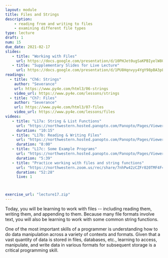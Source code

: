 ```yaml
---
layout: module
title: Files and Strings
description:
    - reading from and writing to files
    - examining different file types
type: lecture
draft: 1
num: 15
due_date: 2021-02-17
slides: 
   - title: "Working with Files"
     url: https://docs.google.com/presentation/d/10PHJet0ugSaKPBIyelW8Gc31C5UjS0yuPI5jFAMEHVY/edit?usp=sharing
   - title: "Supplementary Slides for Live Lecture"
     url: https://docs.google.com/presentation/d/1PU8Hqnvyy4YgY98pBA3pLvx271f-bGxkOMAw0Ru1g98/edit?usp=sharing
readings:
  - title: "Ch6: Strings"
    author: "Severance"
    url: https://www.py4e.com/html3/06-strings
    video_url: https://www.py4e.com/lessons/strings
  - title: "Ch7: Files"
    author: "Severance"
    url: https://www.py4e.com/html3/07-files
    video_url: https://www.py4e.com/lessons/files
videos:
   - title: "L17a: String & List Functions"
     url: "https://northwestern.hosted.panopto.com/Panopto/Pages/Viewer.aspx?id=e125524d-4800-4a54-848a-ac6200326f7e"
     duration: "10:15"
   - title: "L17b: Reading & Writing Files"
     url: "https://northwestern.hosted.panopto.com/Panopto/Pages/Viewer.aspx?id=5641bed4-583f-4979-8e46-ac6200326fc3"
     duration: "8:00"
   - title: "L17c: Some Example Programs"
     url: "https://northwestern.hosted.panopto.com/Panopto/Pages/Viewer.aspx?id=79ff3149-5d1a-4385-a0e1-ac6200327003"
     duration: "5:39"
   - title: "Practice working with files and string functions"
     url: "https://northwestern.zoom.us/rec/share/7nhPw42zCZFr020TMF4F43DNe8pzVkvjf9fSYYIZDcSs4PFCbqJ0Ri-oKx0EmrUO.bUVJDQj6fHozOQYE"
     duration: "52:28"
     live: 1



exercise_url: "lecture17.zip"
---
```



Today, you will be learning to work with files --  including reading them, writing them, and appending to them. Because many file formats involve text, you will also be learning to work with some common string functions.

One of the most important skills of a programmer is understanding how to do data manipulation across a variety of contexts and formats. Given that a vast quantity of data is stored in files, databases, etc., learning to access, manipulate, and write data in various formats for subsequent storage is a critical programming skill.